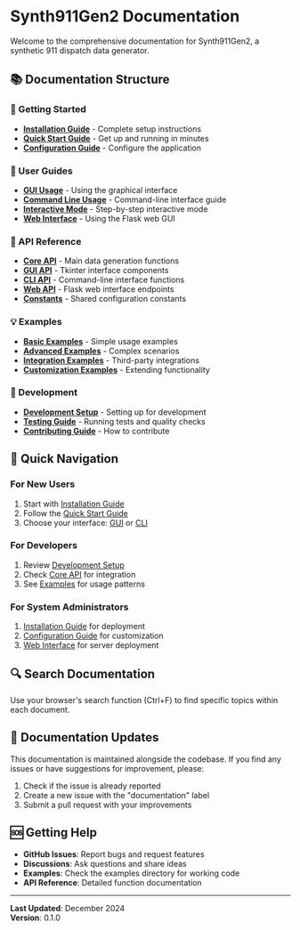 # Synth911Gen2 Documentation

Welcome to the comprehensive documentation for Synth911Gen2, a synthetic 911 dispatch data generator.

## 📚 Documentation Structure

### 🚀 Getting Started
- **[Installation Guide](guides/installation.md)** - Complete setup instructions
- **[Quick Start Guide](guides/quickstart.md)** - Get up and running in minutes
- **[Configuration Guide](guides/configuration.md)** - Configure the application

### 📖 User Guides
- **[GUI Usage](guides/gui-usage.md)** - Using the graphical interface
- **[Command Line Usage](guides/cli-usage.md)** - Command-line interface guide
- **[Interactive Mode](guides/interactive-mode.md)** - Step-by-step interactive mode
- **[Web Interface](guides/web-interface.md)** - Using the Flask web GUI

### 🔧 API Reference
- **[Core API](api/core.md)** - Main data generation functions
- **[GUI API](api/gui.md)** - Tkinter interface components
- **[CLI API](api/cli.md)** - Command-line interface functions
- **[Web API](api/web.md)** - Flask web interface endpoints
- **[Constants](api/constants.md)** - Shared configuration constants

### 💡 Examples
- **[Basic Examples](examples/basic.md)** - Simple usage examples
- **[Advanced Examples](examples/advanced.md)** - Complex scenarios
- **[Integration Examples](examples/integration.md)** - Third-party integrations
- **[Customization Examples](examples/customization.md)** - Extending functionality

### 🧪 Development
- **[Development Setup](guides/development.md)** - Setting up for development
- **[Testing Guide](guides/testing.md)** - Running tests and quality checks
- **[Contributing Guide](guides/contributing.md)** - How to contribute

## 🎯 Quick Navigation

### For New Users
1. Start with [Installation Guide](guides/installation.md)
2. Follow the [Quick Start Guide](guides/quickstart.md)
3. Choose your interface: [GUI](guides/gui-usage.md) or [CLI](guides/cli-usage.md)

### For Developers
1. Review [Development Setup](guides/development.md)
2. Check [Core API](api/core.md) for integration
3. See [Examples](examples/) for usage patterns

### For System Administrators
1. [Installation Guide](guides/installation.md) for deployment
2. [Configuration Guide](guides/configuration.md) for customization
3. [Web Interface](guides/web-interface.md) for server deployment

## 🔍 Search Documentation

Use your browser's search function (Ctrl+F) to find specific topics within each document.

## 📝 Documentation Updates

This documentation is maintained alongside the codebase. If you find any issues or have suggestions for improvement, please:

1. Check if the issue is already reported
2. Create a new issue with the "documentation" label
3. Submit a pull request with your improvements

## 🆘 Getting Help

- **GitHub Issues**: Report bugs and request features
- **Discussions**: Ask questions and share ideas
- **Examples**: Check the examples directory for working code
- **API Reference**: Detailed function documentation

---

**Last Updated**: December 2024  
**Version**: 0.1.0 